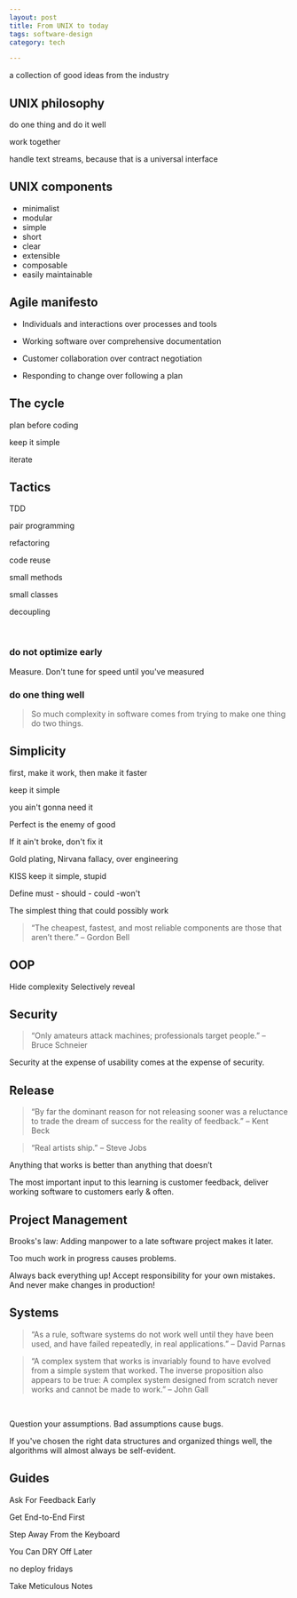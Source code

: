 ```yaml
---
layout: post
title: From UNIX to today 
tags: software-design
category: tech

--- 
```


a collection of good ideas from the industry 

## UNIX philosophy

do one thing and do it well

work together

handle text streams, because that is a universal interface

## UNIX components

+ minimalist
+ modular
+ simple
+ short
+ clear
+ extensible
+ composable
+ easily maintainable


## Agile manifesto 


+ Individuals and interactions over processes and tools

+ Working software over comprehensive documentation 

+ Customer collaboration over contract negotiation

+ Responding to change over following a plan


## The cycle

plan before coding

keep it simple

iterate

## Tactics

TDD

pair programming

refactoring

code reuse

small methods

small classes

decoupling

<br>

### do not optimize early

Measure. Don't tune for speed until you've measured


### do one thing well

> So much complexity in software comes from trying to make one thing do two things.



## Simplicity 

first, make it work, then make it faster

keep it simple

you ain't gonna need it 

Perfect is the enemy of good

If it ain't broke, don't fix it

Gold plating, Nirvana fallacy, over engineering

KISS keep it simple, stupid

Define must - should - could -won't

The simplest thing that could possibly work


> “The cheapest, fastest, and most reliable components are those that aren’t there.” – Gordon Bell



## OOP 
Hide complexity
Selectively reveal


## Security 
> “Only amateurs attack machines; professionals target people.” – Bruce Schneier

Security at the expense of usability comes at the expense of security.


## Release 

> “By far the dominant reason for not releasing sooner was a reluctance to trade the dream of success for the reality of feedback.” – Kent Beck

> “Real artists ship.” – Steve Jobs

Anything that works is better than anything that doesn’t

The most important input to this learning is customer feedback, deliver working software to customers early & often.



## Project Management  

Brooks's law: Adding manpower to a late software project makes it later.

Too much work in progress causes problems.

Always back everything up! Accept responsibility for your own mistakes. And never make changes in production!



## Systems

> “As a rule, software systems do not work well until they have been used, and have failed repeatedly, in real applications.” – David Parnas

> “A complex system that works is invariably found to have evolved from a simple system that worked. The inverse proposition also appears to be true: A complex system designed from scratch never works and cannot be made to work.” – John Gall

<br>

Question your assumptions. Bad assumptions cause bugs.

If you've chosen the right data structures and organized things well, the algorithms will almost always be self-evident. 

## Guides

Ask For Feedback Early

Get End-to-End First

Step Away From the Keyboard

You Can DRY Off Later

no deploy fridays

Take Meticulous Notes



